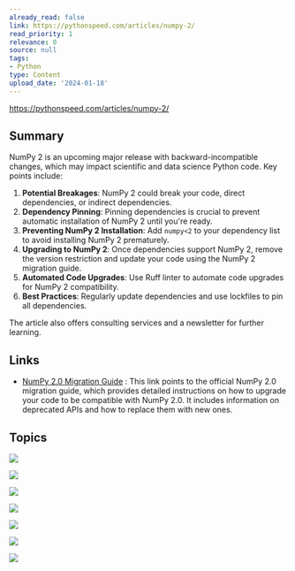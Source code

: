```yaml
---
already_read: false
link: https://pythonspeed.com/articles/numpy-2/
read_priority: 1
relevance: 0
source: null
tags:
- Python
type: Content
upload_date: '2024-01-18'
---
```


https://pythonspeed.com/articles/numpy-2/
## Summary

NumPy 2 is an upcoming major release with backward-incompatible changes, which may impact scientific and data science Python code. Key points include:

1. **Potential Breakages**: NumPy 2 could break your code, direct dependencies, or indirect dependencies.
2. **Dependency Pinning**: Pinning dependencies is crucial to prevent automatic installation of NumPy 2 until you're ready.
3. **Preventing NumPy 2 Installation**: Add `numpy<2` to your dependency list to avoid installing NumPy 2 prematurely.
4. **Upgrading to NumPy 2**: Once dependencies support NumPy 2, remove the version restriction and update your code using the NumPy 2 migration guide.
5. **Automated Code Upgrades**: Use Ruff linter to automate code upgrades for NumPy 2 compatibility.
6. **Best Practices**: Regularly update dependencies and use lockfiles to pin all dependencies.

The article also offers consulting services and a newsletter for further learning.
## Links

- [NumPy 2.0 Migration Guide](https://numpy.org/devdocs/numpy_2_0_migration_guide.html) : This link points to the official NumPy 2.0 migration guide, which provides detailed instructions on how to upgrade your code to be compatible with NumPy 2.0. It includes information on deprecated APIs and how to replace them with new ones.

## Topics

![](topics/Library/NumPy)

![](topics/Library/Scikit%20learn)

![](topics/Library/SciPy)

![](topics/Library/Scikit%20Image)

![](topics/Library/Astropy)

![](topics/Library/Pandas)

![](topics/Tool/Ruff)